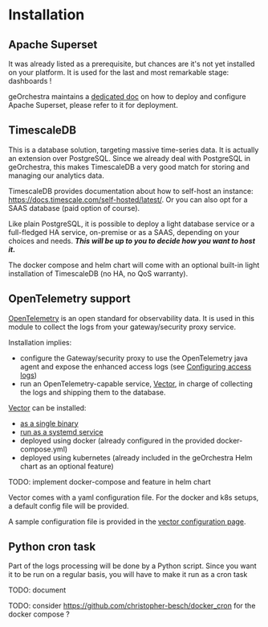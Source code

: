 # Installation


## Apache Superset

It was already listed as a prerequisite, but chances are it's not yet installed on your platform.
It is used for the last and most remarkable stage: dashboards !

geOrchestra maintains a [dedicated doc](https://docs.georchestra.org/superset/en/latest/) on how to deploy and configure Apache Superset, please refer to it  for deployment.

## TimescaleDB

This is a database solution, targeting massive time-series data. It is actually an extension over PostgreSQL. Since we already deal with PostgreSQL in geOrchestra, this makes TimescaleDB a very good match for storing and managing our analytics data.

TimescaleDB provides documentation about how to self-host an instance: https://docs.timescale.com/self-hosted/latest/. Or you can also opt for a SAAS database (paid option of course).

Like plain PostgreSQL, it is possible to deploy a light database service or a full-fledged HA service, on-premise or as a SAAS, depending on your choices and needs. _**This will be up to you to decide how you want to host it.**_

The docker compose and helm chart will come with an optional built-in light installation of TimescaleDB (no HA, no QoS warranty).

## OpenTelemetry support

[OpenTelemetry](https://opentelemetry.io/) is an open standard for observability data. It is used in this module to collect the logs from your gateway/security proxy service.

Installation implies:

- configure the Gateway/security proxy to use the OpenTelemetry java agent and expose the enhanced access logs (see [Configuring access logs](configuration/index.md))
- run an OpenTelemetry-capable service, [Vector](https://vector.dev/docs/reference/configuration/sources/opentelemetry/), in charge of collecting the logs and shipping them to the database.

[Vector](https://vector.dev/docs) can be installed:

- [as a single binary](https://vector.dev/docs/administration/management/#linux)
- [run as a systemd service](https://vector.dev/docs/administration/management/#linux)
- deployed using docker (already configured in the provided docker-compose.yml)
- deployed using kubernetes (already included in the geOrchestra Helm chart as an optional feature)

TODO: implement docker-compose and feature in helm chart

Vector comes with a yaml configuration file. For the docker and k8s setups, a default config file will be provided.

A sample configuration file is provided in the [vector configuration page](configuration/vector.md).

## Python cron task

Part of the logs processing will be done by a Python script. Since you want it to be run on a regular basis, you will have to make it run as a cron task

TODO: document

TODO: consider https://github.com/christopher-besch/docker_cron for the docker compose ?
